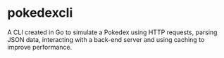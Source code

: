 # pokedexcli

A CLI created in Go to simulate a Pokedex using HTTP requests, parsing JSON data, interacting with a back-end server and using caching to improve performance.